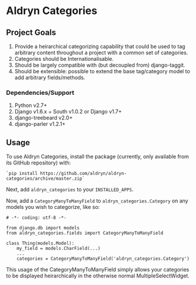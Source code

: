 # Aldryn Categories

## Project Goals

1. Provide a heirarchical categorizing capability that could be used to tag arbitrary
   content throughout a project with a common set of categories.
2. Categories should be Internationalisable.
3. Should be largely compatible with (but decoupled from) django-taggit.
4. Should be extensible: possible to extend the base tag/category model to add arbitrary
   fields/methods.

### Dependencies/Support

1. Python v2.7+
2. Django v1.6.x + South v1.0.2 or Django v1.7+
3. django-treebeard v2.0+
4. django-parler v1.2.1+


## Usage

To use Aldryn Categories, install the package (currently, only available from
its GitHub repository) with:

	`pip install https://github.com/aldryn/aldryn-categories/archive/master.zip`

Next, add `aldryn_categories` to your `INSTALLED_APPS`.

Now, add a `CategoryManyToManyField` to `aldryn_categories.Category` on any
models you wish to categorize, like so:

	# -*- coding: utf-8 -*-

	from django.db import models
	from aldryn_categories.fields import CategoryManyToManyField

	class Thing(models.Model):
	    my_field = models.CharField(...)
	    ...
	    categories = CategoryManyToManyField('aldryn_categories.Category')

This usage of the CategoryManyToManyField simply allows your categories to be
displayed heirarchically in the otherwise normal MultipleSelectWidget.

